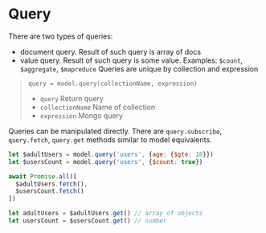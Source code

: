 # Query

There are two types of queries:
- document query. Result of such query is array of docs
- value query. Result of such query is some value. Examples: `$count`, `$aggregate`, `$mapreduce`
Queries are unique by collection and expression

> `query = model.query(collectionName, expression)`
> * `query` Return query
> * `collectionName` Name of collection
> * `expression` Mongo query

Queries can be manipulated directly. There are `query.subscribe`, `query.fetch`, `query.get` methods similar to model equivalents.

```js
let $adultUsers = model.query('users', {age: {$gte: 18}})
let $usersCount = model.query('users', {$count: true})

await Promise.all([
  $adultUsers.fetch(),
  $usersCount.fetch()
])

let adultUsers = $adultUsers.get() // array of objects
let usersCount = $usersCount.get() // number
```
